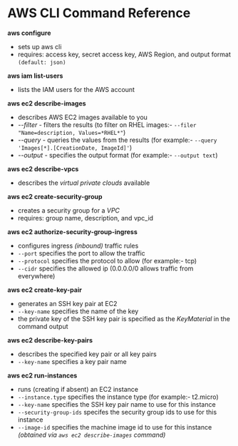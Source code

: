 # AWS CLI Command Reference

**aws configure** 
- sets up aws cli 
- requires: access key, secret access key, AWS Region, and output format `(default: json)`

**aws iam list-users**
- lists the IAM users for the AWS account

**aws ec2 describe-images**
- describes AWS EC2 images available to you
- *--filter* - filters the results (to filter on RHEL images:- `--filer "Name=description, Values=*RHEL*"`)
- *--query* - queries the values from the results (for example:- `--query 'Images[*].[CreationDate, ImageId]'`)
- *--output* - specifies the output format (for example:- `--output text`)

**aws ec2 describe-vpcs**
- describes the _virtual private clouds_ available

**aws ec2 create-security-group**
- creates a security group for a _VPC_
- requires: group name, description, and vpc_id

**aws ec2 authorize-security-group-ingress**
- configures ingress _(inbound)_ traffic rules
- `--port` specifies the port to allow the traffic
- `--protocol` specifies the protocol to allow (for example:- tcp)
- `--cidr` specifies the allowed ip (0.0.0.0/0 allows traffic from everywhere)

**aws ec2 create-key-pair**
- generates an SSH key pair at EC2
- `--key-name` specifies the name of the key
- the private key of the SSH key pair is specified as the _KeyMaterial_ in the command output

**aws ec2 describe-key-pairs**
- describes the specified key pair or all key pairs
- `--key-name` specifies a key pair name

**aws ec2 run-instances**
- runs (creating if absent) an EC2 instance
- `--instance.type` specifies the instance type (for example:- t2.micro)
- `--key-name` specifies the SSH key pair name to use for this instance
- `--security-group-ids` specifes the security group ids to use for this instance
- `--image-id` specifies the machine image id to use for this instance _(obtained via `aws ec2 describe-images` command)_
